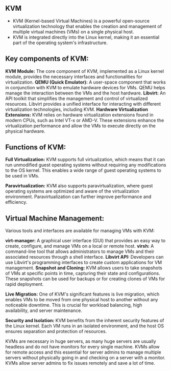 ## KVM
* KVM (Kernel-based Virtual Machines) is a powerful open-source virtualization technology that enables the creation and management of multiple virtual machines (VMs) on a single physical host.
* KVM is integrated directly into the Linux kernel, making it an essential part of the operating system's infrastructure.

## Key components of KVM:

**KVM Module:** The core component of KVM, implemented as a Linux kernel module, provides the necessary interfaces and functionalities for virtualization.
**QEMU (Quick Emulator):** A user-space component that works in conjunction with KVM to emulate hardware devices for VMs. QEMU helps manage the interaction between the VMs and the host hardware.
**Libvirt:** An API toolkit that simplifies the management and control of virtualized resources. Libvirt provides a unified interface for interacting with different virtualization technologies, including KVM.
**Hardware Virtualization Extensions:** KVM relies on hardware virtualization extensions found in modern CPUs, such as Intel VT-x or AMD-V. These extensions enhance the virtualization performance and allow the VMs to execute directly on the physical hardware.

## Functions of KVM:

**Full Virtualization:** KVM supports full virtualization, which means that it can run unmodified guest operating systems without requiring any modifications to the OS kernel. This enables a wide range of guest operating systems to be used in VMs.

**Paravirtualization:** KVM also supports paravirtualization, where guest operating systems are optimized and aware of the virtualization environment. Paravirtualization can further improve performance and efficiency.

## Virtual Machine Management:
Various tools and interfaces are available for managing VMs with KVM:

**virt-manager:** A graphical user interface (GUI) that provides an easy way to create, configure, and manage VMs on a local or remote host.
**virsh:** A command-line tool that allows administrators to manage VMs and their associated resources through a shell interface.
**Libvirt API:** Developers can use Libvirt's programming interfaces to create custom applications for VM management.
**Snapshot and Cloning:** KVM allows users to take snapshots of VMs at specific points in time, capturing their state and configurations. These snapshots can be used for backups or for creating clones of VMs for rapid deployment.

**Live Migration:** One of KVM's significant features is live migration, which enables VMs to be moved from one physical host to another without any noticeable downtime. This is crucial for workload balancing, high availability, and server maintenance.

**Security and Isolation:** KVM benefits from the inherent security features of the Linux kernel. Each VM runs in an isolated environment, and the host OS ensures separation and protection of resources.

KVMs are necessary in huge servers, as many huge servers are usually headless and do not have monitors for every single machine. KVMs allow for remote access and this essential for server admins to manage multiple servers without physically going in and checking on a server with a monitor. KVMs allow server admins to fix issues remotely and save a lot of time.
